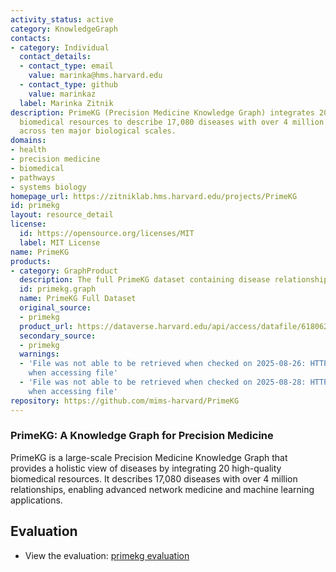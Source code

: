 ```yaml
---
activity_status: active
category: KnowledgeGraph
contacts:
- category: Individual
  contact_details:
  - contact_type: email
    value: marinka@hms.harvard.edu
  - contact_type: github
    value: marinkaz
  label: Marinka Zitnik
description: PrimeKG (Precision Medicine Knowledge Graph) integrates 20 high-quality
  biomedical resources to describe 17,080 diseases with over 4 million relationships
  across ten major biological scales.
domains:
- health
- precision medicine
- biomedical
- pathways
- systems biology
homepage_url: https://zitniklab.hms.harvard.edu/projects/PrimeKG
id: primekg
layout: resource_detail
license:
  id: https://opensource.org/licenses/MIT
  label: MIT License
name: PrimeKG
products:
- category: GraphProduct
  description: The full PrimeKG dataset containing disease relationships.
  id: primekg.graph
  name: PrimeKG Full Dataset
  original_source:
  - primekg
  product_url: https://dataverse.harvard.edu/api/access/datafile/6180620
  secondary_source:
  - primekg
  warnings:
  - 'File was not able to be retrieved when checked on 2025-08-26: HTTP 403 error
    when accessing file'
  - 'File was not able to be retrieved when checked on 2025-08-28: HTTP 403 error
    when accessing file'
repository: https://github.com/mims-harvard/PrimeKG
---
```

### PrimeKG: A Knowledge Graph for Precision Medicine

PrimeKG is a large-scale Precision Medicine Knowledge Graph that provides a holistic view of diseases by integrating 20 high-quality biomedical resources. It describes 17,080 diseases with over 4 million relationships, enabling advanced network medicine and machine learning applications.

## Evaluation

- View the evaluation: [primekg evaluation](primekg_eval.html)